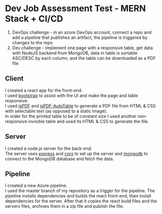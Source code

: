 # Dev Job Assessment Test - MERN Stack + CI/CD

1. DevOps challenge - in an azure DevOps account, connect a repo and add a pipeline that publishes an artifact, the pipeline is triggered by changes to the repo
2. Dev challenge - implement one page with a responsive table, get data with NodeJS backend from MongoDB, data in table is sortable ASC/DESC by each column, and the table can be downloaded as a PDF file

## Client
I created a react app for the front-end.  
I used [bootstrap](https://www.npmjs.com/package/bootstrap) to assist with the UI and make the page and table responsive.  
I used [jsPDF](https://www.npmjs.com/package/jspdf) and [jsPDF-AutoTable](https://www.npmjs.com/package/jspdf-autotable) to generate a PDF file from HTML & CSS with selectable text (as opposed to a static image).  
In order for the printed table to be of constant size I used another non-responsive invisible table and used its HTML & CSS to generate the file.

## Server  
I created a node.js server for the back-end.  
The server uses [express](https://www.npmjs.com/package/express) and [cors](https://www.npmjs.com/package/cors) to set up the server and [mongodb](https://www.npmjs.com/package/mongodb) to connect to the MongoDB database and fetch the data.

## Pipeline
I created a new Azure pipeline.  
I used the master branch of my repository as a trigger for the pipeline.
The pipeline installs dependencies and builds the react front-end, then install dependencies for the server. After that it copies the react build files and the servers files, archives them in a zip file and publish the file.
